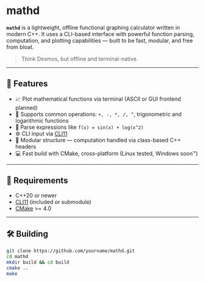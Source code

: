 # mathd

**`mathd`** is a lightweight, offline functional graphing calculator written in modern C++. It uses a CLI-based interface with powerful function parsing, computation, and plotting capabilities — built to be fast, modular, and free from bloat.

> Think Desmos, but offline and terminal-native.

---

## 🚀 Features

- 📈 Plot mathematical functions via terminal (ASCII or GUI frontend planned)
- 📐 Supports common operations: `+, -, *, /, ^`, trigonometric and logarithmic functions
- 🧮 Parse expressions like `f(x) = sin(x) + log(x^2)`
- ⚙️ CLI input via [CLI11](https://github.com/CLIUtils/CLI11)
- 🧩 Modular structure — computation handled via class-based C++ headers
- 💻 Fast build with CMake, cross-platform (Linux tested, Windows soon™)

---

## 🧰 Requirements

- C++20 or newer
- [CLI11](https://github.com/CLIUtils/CLI11) (included or submodule)
- [CMake](https://cmake.org/) >= 4.0

---

## 🛠️ Building

```bash
git clone https://github.com/yourname/mathd.git
cd mathd
mkdir build && cd build
cmake ..
make
